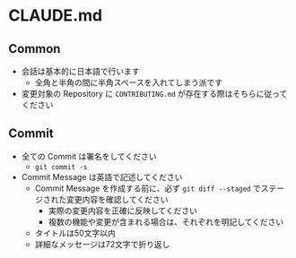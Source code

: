 # CLAUDE.md

## Common

- 会話は基本的に日本語で行います
  - 全角と半角の間に半角スペースを入れてしまう派です
- 変更対象の Repository に `CONTRIBUTING.md` が存在する際はそちらに従ってください

## Commit

- 全ての Commit は署名をしてください
  - `git commit -s`
- Commit Message は英語で記述してください
  - Commit Message を作成する前に、必ず `git diff --staged` でステージされた変更内容を確認してください
    - 実際の変更内容を正確に反映してください
    - 複数の機能や変更が含まれる場合は、それぞれを明記してください
  - タイトルは50文字以内
  - 詳細なメッセージは72文字で折り返し
